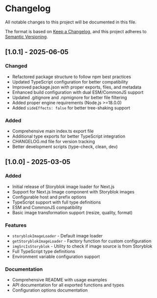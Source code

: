 # Changelog

All notable changes to this project will be documented in this file.

The format is based on [Keep a Changelog](https://keepachangelog.com/en/1.0.0/),
and this project adheres to [Semantic Versioning](https://semver.org/spec/v2.0.0.html).

## [1.0.1] - 2025-06-05

### Changed

- Refactored package structure to follow npm best practices
- Updated TypeScript configuration for better compatibility
- Improved package.json with proper exports, files, and metadata
- Enhanced build configuration with dual ESM/CommonJS support
- Updated .gitignore and .npmignore for better file filtering
- Added proper engine requirements (Node.js >=18.0.0)
- Added `sideEffects: false` for better tree-shaking support

### Added

- Comprehensive main index.ts export file
- Additional type exports for better TypeScript integration
- CHANGELOG.md file for version tracking
- Better development scripts (type-check, clean, dev)

## [1.0.0] - 2025-03-05

### Added

- Initial release of Storyblok image loader for Next.js
- Support for Next.js Image component with Storyblok images
- Configurable host and prefix options
- TypeScript support with full type definitions
- ESM and CommonJS compatibility
- Basic image transformation support (resize, quality, format)

### Features

- `storyblokImageLoader` - Default image loader
- `getStoryblokImageLoader` - Factory function for custom configuration
- `imgSrcIsStoryblok` - Utility to check if image source is from Storyblok
- Full TypeScript type definitions
- Environment variable configuration support

### Documentation

- Comprehensive README with usage examples
- API documentation for all exported functions and types
- Configuration options documentation
